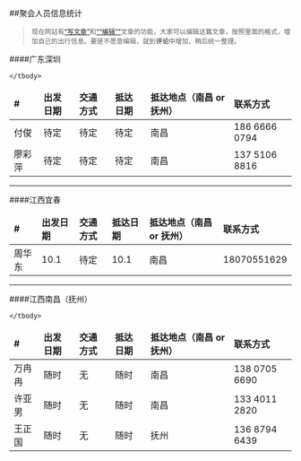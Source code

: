 ##聚会人员信息统计
><small>现在网站有[“写文章”](http://www.utopia-project.com/artical/new)和[““编辑””](http://www.utopia-project.com/artical/new/?title=聚会人员信息统计)文章的功能，大家可以编辑这篇文章，按照里面的格式，增加自己的出行信息。要是不愿意编辑，就到**评论**中增加，稍后统一整理。</small>

####广东深圳
<table class="table table-condensed">
	<thead>
		<tr>
			<td><strong>#</strong></td>
			<td><strong>出发日期</strong></td>
			<td><strong>交通方式</strong></td>
			<td><strong>抵达日期</strong></td>
			<td><strong>抵达地点（南昌 or 抚州）</strong></td>
			<td><strong>联系方式</strong></td>
		</tr>
	</thead>
	<tbody>
		<tr class="error">
			<td>付俊</td>
			<td>待定</td>
			<td>待定</td>
			<td>待定</td>
			<td>南昌</td>
			<td>186 6666 0794</td>
		</tr>
		<tr class="success">
			<td>廖彩萍</td>
			<td>待定</td>
			<td>待定</td>
			<td>待定</td>
			<td>南昌</td>
			<td>137 5106 8816</td>
		</tr>

	</tbody>
</table>
<hr>
####江西宜春
<table class="table table-condensed">
	<thead>
		<tr>
			<td><strong>#</strong></td>
			<td><strong>出发日期</strong></td>
			<td><strong>交通方式</strong></td>
			<td><strong>抵达日期</strong></td>
			<td><strong>抵达地点（南昌 or 抚州）</strong></td>
			<td><strong>联系方式</strong></td>
		</tr>
	</thead>
	<tbody>
		<tr class="error">
			<td>周华东</td>
			<td>10.1</td>
			<td>待定</td>
			<td>10.1</td>
			<td>南昌</td>
			<td>18070551629</td>
		</tr>
	</tbody>
</table>
<hr>
####江西南昌（抚州）
<table class="table table-condensed">
	<thead>
		<tr>
			<td><strong>#</strong></td>
			<td><strong>出发日期</strong></td>
			<td><strong>交通方式</strong></td>
			<td><strong>抵达日期</strong></td>
			<td><strong>抵达地点（南昌 or 抚州）</strong></td>
			<td><strong>联系方式</strong></td>
		</tr>
	</thead>
	<tbody>
		<tr class="error">
			<td>万冉冉</td>
			<td>随时</td>
			<td>无</td>
			<td>随时</td>
			<td>南昌</td>
			<td>138 0705 6690</td>
		</tr>
		<tr class="success">
			<td>许亚男</td>
			<td>随时</td>
			<td>无</td>
			<td>随时</td>
			<td>南昌</td>
			<td>133 4011 2820</td>
		</tr>
		<tr class="warning">
			<td>王正国</td>
			<td>随时</td>
			<td>无</td>
			<td>随时</td>
			<td>抚州</td>
			<td>136 8794 6439</td>
		</tr>

	</tbody>
</table>